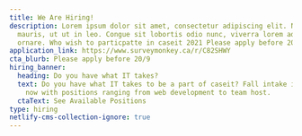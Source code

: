```yaml
---
title: We Are Hiring!
description: Lorem ipsum dolor sit amet, consectetur adipiscing elit. Nunc
  mauris, ut ut in leo. Congue sit lobortis odio nunc, viverra lorem adipiscing
  ornare. Who wish to particpatte in caseit 2021 Please apply before 20/9
application_link: https://www.surveymonkey.ca/r/C82SHWY
cta_blurb: Please apply before 20/9
hiring_banner:
  heading: Do you have what IT takes?
  text: Do you have what IT takes to be a part of caseit? Fall intake is opened
    now with positions ranging from web development to team host.
  ctaText: See Available Positions
type: hiring
netlify-cms-collection-ignore: true
---
```

